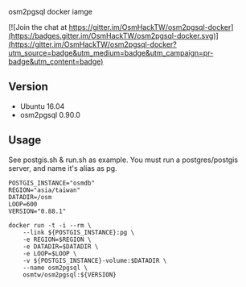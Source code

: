 osm2pgsql docker iamge


[![Join the chat at https://gitter.im/OsmHackTW/osm2pgsql-docker](https://badges.gitter.im/OsmHackTW/osm2pgsql-docker.svg)](https://gitter.im/OsmHackTW/osm2pgsql-docker?utm_source=badge&utm_medium=badge&utm_campaign=pr-badge&utm_content=badge)

## Version
- Ubuntu 16.04
- osm2pgsql 0.90.0

## Usage

See postgis.sh & run.sh as example. You must run a postgres/postgis server, and name it's alias as pg.

    POSTGIS_INSTANCE="osmdb"
    REGION="asia/taiwan"
    DATADIR=/osm
    LOOP=600
    VERSION="0.88.1"
    
    docker run -t -i --rm \
        --link ${POSTGIS_INSTANCE}:pg \
        -e REGION=$REGION \
        -e DATADIR=$DATADIR \
        -e LOOP=$LOOP \
        -v ${POSTGIS_INSTANCE}-volume:$DATADIR \
        --name osm2pgsql \
        osmtw/osm2pgsql:${VERSION}

